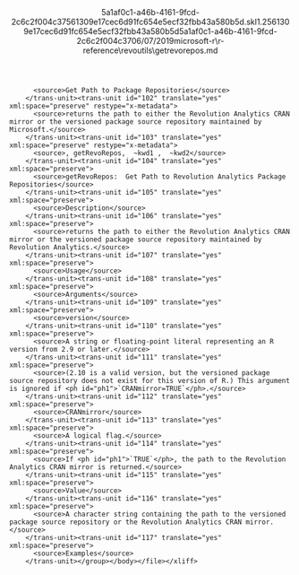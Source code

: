 <?xml version="1.0"?><xliff version="1.2" xmlns="urn:oasis:names:tc:xliff:document:1.2" xmlns:xsi="http://www.w3.org/2001/XMLSchema-instance" xsi:schemaLocation="urn:oasis:names:tc:xliff:document:1.2 xliff-core-1.2-transitional.xsd"><file datatype="xml" original="getrevorepos.md" source-language="en-US" target-language="en-US"><header><tool tool-id="mdxliff" tool-name="mdxliff" tool-version="1.0-4e81c41" tool-company="Microsoft" /><xliffext:skl_file_name xmlns:xliffext="urn:microsoft:content:schema:xliffextensions">5a1af0c1-a46b-4161-9fcd-2c6c2f004c37561309e17cec6d91fc654e5ecf32fbb43a580b5d.skl</xliffext:skl_file_name><xliffext:version xmlns:xliffext="urn:microsoft:content:schema:xliffextensions">1.2</xliffext:version><xliffext:ms.openlocfilehash xmlns:xliffext="urn:microsoft:content:schema:xliffextensions">561309e17cec6d91fc654e5ecf32fbb43a580b5d</xliffext:ms.openlocfilehash><xliffext:ms.sourcegitcommit xmlns:xliffext="urn:microsoft:content:schema:xliffextensions">5a1af0c1-a46b-4161-9fcd-2c6c2f004c37</xliffext:ms.sourcegitcommit><xliffext:ms.lasthandoff xmlns:xliffext="urn:microsoft:content:schema:xliffextensions">06/07/2019</xliffext:ms.lasthandoff><xliffext:ms.openlocfilepath xmlns:xliffext="urn:microsoft:content:schema:xliffextensions">microsoft-r\r-reference\revoutils\getrevorepos.md</xliffext:ms.openlocfilepath></header><body><group id="content" extype="content"><trans-unit id="101" translate="yes" xml:space="preserve" restype="x-metadata">
          <source>Get Path to Package Repositories</source>
        </trans-unit><trans-unit id="102" translate="yes" xml:space="preserve" restype="x-metadata">
          <source>returns the path to either the Revolution Analytics CRAN mirror or the versioned package source repository maintained by Microsoft.</source>
        </trans-unit><trans-unit id="103" translate="yes" xml:space="preserve" restype="x-metadata">
          <source>, getRevoRepos,  ~kwd1 ,  ~kwd2</source>
        </trans-unit><trans-unit id="104" translate="yes" xml:space="preserve">
          <source>getRevoRepos:  Get Path to Revolution Analytics Package Repositories</source>
        </trans-unit><trans-unit id="105" translate="yes" xml:space="preserve">
          <source>Description</source>
        </trans-unit><trans-unit id="106" translate="yes" xml:space="preserve">
          <source>returns the path to either the Revolution Analytics CRAN mirror or the versioned package source repository maintained by Revolution Analytics.</source>
        </trans-unit><trans-unit id="107" translate="yes" xml:space="preserve">
          <source>Usage</source>
        </trans-unit><trans-unit id="108" translate="yes" xml:space="preserve">
          <source>Arguments</source>
        </trans-unit><trans-unit id="109" translate="yes" xml:space="preserve">
          <source>version</source>
        </trans-unit><trans-unit id="110" translate="yes" xml:space="preserve">
          <source>A string or floating-point literal representing an R version from 2.9 or later.</source>
        </trans-unit><trans-unit id="111" translate="yes" xml:space="preserve">
          <source>(2.10 is a valid version, but the versioned package source repository does not exist for this version of R.) This argument is ignored if <ph id="ph1">`CRANmirror=TRUE`</ph>.</source>
        </trans-unit><trans-unit id="112" translate="yes" xml:space="preserve">
          <source>CRANmirror</source>
        </trans-unit><trans-unit id="113" translate="yes" xml:space="preserve">
          <source>A logical flag.</source>
        </trans-unit><trans-unit id="114" translate="yes" xml:space="preserve">
          <source>If <ph id="ph1">`TRUE`</ph>, the path to the Revolution Analytics CRAN mirror is returned.</source>
        </trans-unit><trans-unit id="115" translate="yes" xml:space="preserve">
          <source>Value</source>
        </trans-unit><trans-unit id="116" translate="yes" xml:space="preserve">
          <source>A character string containing the path to the versioned package source repository or the Revolution Analytics CRAN mirror.</source>
        </trans-unit><trans-unit id="117" translate="yes" xml:space="preserve">
          <source>Examples</source>
        </trans-unit></group></body></file></xliff>